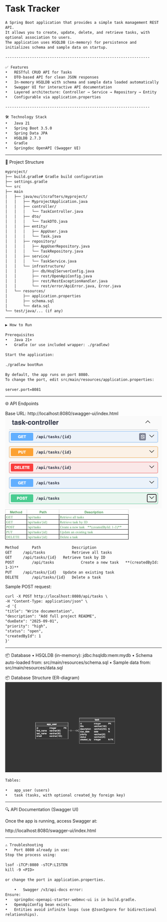 # **Task Tracker**
```
A Spring Boot application that provides a simple task management REST API. 
It allows you to create, update, delete, and retrieve tasks, with optional association to users. 
The application uses HSQLDB (in-memory) for persistence and initializes schema and sample data on startup.

-----------------------------------------------------------------

✅ Features 
•	RESTful CRUD API for Tasks
•	DTO-based API for clean JSON responses
•	In-memory HSQLDB with schema and sample data loaded automatically
•	Swagger UI for interactive API documentation
•	Layered architecture: Controller → Service → Repository → Entity
•	Configurable via application.properties

-----------------------------------------------------------------

🛠 Technology Stack
•	Java 21
•	Spring Boot 3.5.0
•	Spring Data JPA
•	HSQLDB 2.7.3
•	Gradle
•	Springdoc OpenAPI (Swagger UI)
```
-----------------------------------------------------------------

📂 Project Structure
```
myproject/
├── build.gradle# Gradle build configuration
├── settings.gradle
└── src
├── main
│   ├── java/eu/itcrafters/myproject/
│   │   ├── MyprojectApplication.java
│   │   ├── controller/
│   │   │   └── TaskController.java
│   │   ├── dto/
│   │   │   └── TaskDTO.java
│   │   ├── entity/
│   │   │   ├── AppUser.java
│   │   │   └── Task.java
│   │   ├── repository/
│   │   │   ├── AppUserRepository.java
│   │   │   └── TaskRepository.java
│   │   ├── service/
│   │   │   └── TaskService.java
│   │   └── infrastructure/
│   │       ├── db/HsqlServerConfig.java
│   │       ├── rest/OpenApiConfig.java
│   │       ├── rest/RestExceptionHandler.java
│   │       └── rest/error/ApiError.java, Error.java
│   └── resources/
│       ├── application.properties
│       ├── schema.sql
│       └── data.sql
└── test/java/... (if any)

```
-----------------------------------------------------------------

```
▶ How to Run

Prerequisites 
•	Java 21+
•	Gradle (or use included wrapper: ./gradlew)

Start the application:

./gradlew bootRun

By default, the app runs on port 8080.
To change the port, edit src/main/resources/application.properties:

server.port=8081

```
-----------------------------------------------------------------

🌐 API Endpoints

Base URL: http://localhost:8080/swagger-ui/index.html
![img_7.png](img_7.png)
![img_9.png](img_9.png)
```
Method	    Path	          Description
GET	    /api/tasks	          Retrieve all tasks
GET	    /api/tasks/{id}	  Retrieve task by ID
POST        /api/tasks	          Create a new task   **(createdById: 1-3)**
PUT	    /api/tasks/{id}	  Update an existing task
DELETE      /api/tasks/{id}	  Delete a task
```
Sample POST request:
```
curl -X POST http://localhost:8080/api/tasks \
-H "Content-Type: application/json" \
-d '{
"title": "Write documentation",
"description": "Add full project README",
"dueDate": "2025-09-01",
"priority": "high",
"status": "open",
"createdById": 1
}'
```

-----------------------------------------------------------------

📦 Database
•	HSQLDB (in-memory): jdbc:hsqldb:mem:mydb
•	Schema auto-loaded from: src/main/resources/schema.sql
•	Sample data from: src/main/resources/data.sql

📦 Database Structure (ER-diagram)
![img_1.png](img_1.png)

```
Tables:

•	app_user (users)
•	task (tasks, with optional created_by foreign key)

```
-----------------------------------------------------------------

🔍 API Documentation (Swagger UI)

Once the app is running, access Swagger at:

http://localhost:8080/swagger-ui/index.html

-----------------------------------------------------------------
```
⚠ Troubleshooting
•	Port 8080 already in use:
Stop the process using:

lsof -iTCP:8080 -sTCP:LISTEN
kill -9 <PID>

or change the port in application.properties.

	•	Swagger /v3/api-docs error:
Ensure:
•	springdoc-openapi-starter-webmvc-ui is in build.gradle.
•	OpenApiConfig bean exists.
•	Entities avoid infinite loops (use @JsonIgnore for bidirectional relationships).

```